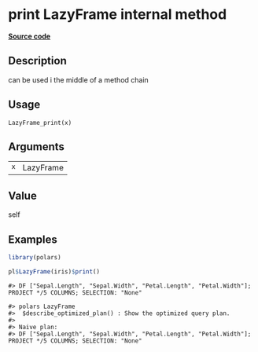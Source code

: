 

# print LazyFrame internal method

[**Source code**](https://github.com/pola-rs/r-polars/tree/main/R/after-wrappers.R#L20)

## Description

can be used i the middle of a method chain

## Usage

<pre><code class='language-R'>LazyFrame_print(x)
</code></pre>

## Arguments

<table>
<tr>
<td style="white-space: nowrap; font-family: monospace; vertical-align: top">
<code id="LazyFrame_print_:_x">x</code>
</td>
<td>
LazyFrame
</td>
</tr>
</table>

## Value

self

## Examples

``` r
library(polars)

pl$LazyFrame(iris)$print()
```

    #> DF ["Sepal.Length", "Sepal.Width", "Petal.Length", "Petal.Width"]; PROJECT */5 COLUMNS; SELECTION: "None"

    #> polars LazyFrame
    #>  $describe_optimized_plan() : Show the optimized query plan.
    #> 
    #> Naive plan:
    #> DF ["Sepal.Length", "Sepal.Width", "Petal.Length", "Petal.Width"]; PROJECT */5 COLUMNS; SELECTION: "None"
